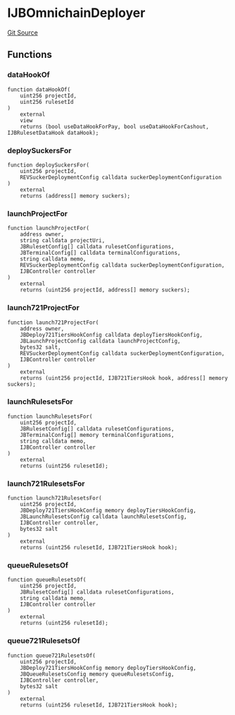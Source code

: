 # IJBOmnichainDeployer
[Git Source](https://github.com/Bananapus/nana-omnichain-deployers/blob/42d39e1442cba9e916ad812112755629711fb759/src/interfaces/IJBOmnichainDeployer.sol)


## Functions
### dataHookOf


```solidity
function dataHookOf(
    uint256 projectId,
    uint256 rulesetId
)
    external
    view
    returns (bool useDataHookForPay, bool useDataHookForCashout, IJBRulesetDataHook dataHook);
```

### deploySuckersFor


```solidity
function deploySuckersFor(
    uint256 projectId,
    REVSuckerDeploymentConfig calldata suckerDeploymentConfiguration
)
    external
    returns (address[] memory suckers);
```

### launchProjectFor


```solidity
function launchProjectFor(
    address owner,
    string calldata projectUri,
    JBRulesetConfig[] calldata rulesetConfigurations,
    JBTerminalConfig[] calldata terminalConfigurations,
    string calldata memo,
    REVSuckerDeploymentConfig calldata suckerDeploymentConfiguration,
    IJBController controller
)
    external
    returns (uint256 projectId, address[] memory suckers);
```

### launch721ProjectFor


```solidity
function launch721ProjectFor(
    address owner,
    JBDeploy721TiersHookConfig calldata deployTiersHookConfig,
    JBLaunchProjectConfig calldata launchProjectConfig,
    bytes32 salt,
    REVSuckerDeploymentConfig calldata suckerDeploymentConfiguration,
    IJBController controller
)
    external
    returns (uint256 projectId, IJB721TiersHook hook, address[] memory suckers);
```

### launchRulesetsFor


```solidity
function launchRulesetsFor(
    uint256 projectId,
    JBRulesetConfig[] calldata rulesetConfigurations,
    JBTerminalConfig[] memory terminalConfigurations,
    string calldata memo,
    IJBController controller
)
    external
    returns (uint256 rulesetId);
```

### launch721RulesetsFor


```solidity
function launch721RulesetsFor(
    uint256 projectId,
    JBDeploy721TiersHookConfig memory deployTiersHookConfig,
    JBLaunchRulesetsConfig calldata launchRulesetsConfig,
    IJBController controller,
    bytes32 salt
)
    external
    returns (uint256 rulesetId, IJB721TiersHook hook);
```

### queueRulesetsOf


```solidity
function queueRulesetsOf(
    uint256 projectId,
    JBRulesetConfig[] calldata rulesetConfigurations,
    string calldata memo,
    IJBController controller
)
    external
    returns (uint256 rulesetId);
```

### queue721RulesetsOf


```solidity
function queue721RulesetsOf(
    uint256 projectId,
    JBDeploy721TiersHookConfig memory deployTiersHookConfig,
    JBQueueRulesetsConfig memory queueRulesetsConfig,
    IJBController controller,
    bytes32 salt
)
    external
    returns (uint256 rulesetId, IJB721TiersHook hook);
```

